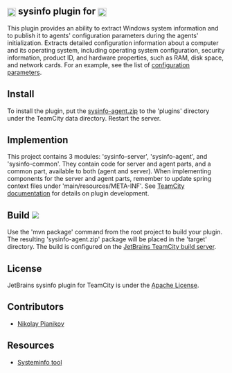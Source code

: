 ## [<img src="http://jb.gg/badges/official.svg" height="20" align="center"/>](https://confluence.jetbrains.com/display/ALL/JetBrains+on+GitHub) sysinfo plugin for [<img src="https://cdn.worldvectorlogo.com/logos/teamcity.svg" height="20" align="center"/>](https://www.jetbrains.com/teamcity/)

This plugin provides an ability to extract Windows system information and to publish it to agents' configuration parameters during the agents' initialization.
Extracts detailed configuration information about a computer and its operating system, including operating system configuration, security information, product ID, and hardware properties, such as RAM, disk space, and network cards.
For an example, see the list of [configuration parameters](https://github.com/JetBrains/teamcity-sysinfo-plugin/blob/master/docs/configurationParametersSample.tsv).

## Install ##

To install the plugin, put the [sysinfo-agent.zip](https://teamcity.jetbrains.com/httpAuth/app/rest/builds/buildType:TeamCityPluginsByJetBrains_SysInfoTeamCityPlugin_Build,pinned:true,status:SUCCESS,branch:master,tags:deploy/artifacts/content/sysinfo-agent.zip) to the 'plugins' directory under the TeamCity data directory. Restart the server.

## Implemention ##

This project contains 3 modules: 'sysinfo-server', 'sysinfo-agent', and 'sysinfo-common'. They contain code for server and agent parts, and a common part, available to both (agent and server). When implementing components for the server and agent parts, remember to update spring context files under 'main/resources/META-INF'. See [TeamCity documentation](https://confluence.jetbrains.com/display/TCDL/Developing+Plugins+Using+Maven) for details on plugin development.

## Build <img src="https://teamcity.jetbrains.com/app/rest/builds/buildType:TeamCityPluginsByJetBrains_SysInfoTeamCityPlugin_Build,pinned:true,branch:master,tags:deploy/statusIcon"/> ##

Use the 'mvn package' command from the root project to build your plugin. The resulting 'sysinfo-agent.zip' package  will be placed in the 'target' directory. The build is configured on the [JetBrains TeamCity build server](https://teamcity.jetbrains.com/project.html?projectId=TeamCityPluginsByJetBrains_SysInfoTeamCityPlugin).

## License ##

JetBrains sysinfo plugin for TeamCity is under the [Apache License](https://github.com/JetBrains/teamcity-dottrace/blob/master/LICENSE).

## Contributors ##

- [Nikolay Pianikov](https://github.com/NikolayPianikov)

## Resources ##

- [Systeminfo tool](https://technet.microsoft.com/ru-ru/library/bb491007.aspx)

